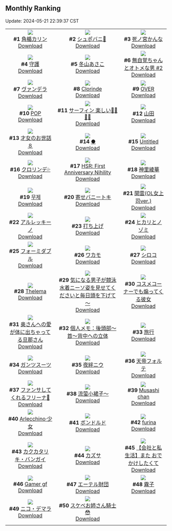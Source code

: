 ## Monthly Ranking
Update: 2024-05-21 22:39:37 CST

|      |      |      |
| :----: | :----: | :----: |
| ![](https://i.pixiv.re/c/240x480/img-master/img/2024/04/23/18/20/21/118094805_p0_master1200.jpg)<br>**#1** [角楯カリン](https://www.pixiv.net/artworks/118094805)<br>[Download](https://i.pixiv.re/img-original/img/2024/04/23/18/20/21/118094805_p0.png) | ![](https://i.pixiv.re/c/240x480/img-master/img/2024/04/23/10/12/24/118087201_p0_master1200.jpg)<br>**#2** [シュポバニ💢](https://www.pixiv.net/artworks/118087201)<br>[Download](https://i.pixiv.re/img-original/img/2024/04/23/10/12/24/118087201_p0.jpg) | ![](https://i.pixiv.re/c/240x480/img-master/img/2024/04/23/00/00/25/118078373_p0_master1200.jpg)<br>**#3** [死ノ宮かんな](https://www.pixiv.net/artworks/118078373)<br>[Download](https://i.pixiv.re/img-original/img/2024/04/23/00/00/25/118078373_p0.png) |
| ![](https://i.pixiv.re/c/240x480/img-master/img/2024/04/23/00/19/37/118079218_p0_master1200.jpg)<br>**#4** [守護](https://www.pixiv.net/artworks/118079218)<br>[Download](https://i.pixiv.re/img-original/img/2024/04/23/00/19/37/118079218_p0.png) | ![](https://i.pixiv.re/c/240x480/img-master/img/2024/04/23/10/00/01/118087049_p0_master1200.jpg)<br>**#5** [冬山あさこ](https://www.pixiv.net/artworks/118087049)<br>[Download](https://i.pixiv.re/img-original/img/2024/04/23/10/00/01/118087049_p0.png) | ![](https://i.pixiv.re/c/240x480/img-master/img/2024/04/23/09/03/33/118086417_p0_master1200.jpg)<br>**#6** [無自覚ちゃんとオトメな男 #2](https://www.pixiv.net/artworks/118086417)<br>[Download](https://i.pixiv.re/img-original/img/2024/04/23/09/03/33/118086417_p0.jpg) |
| ![](https://i.pixiv.re/c/240x480/img-master/img/2024/04/23/16/42/04/118092816_p0_master1200.jpg)<br>**#7** [ヴァンデラ](https://www.pixiv.net/artworks/118092816)<br>[Download](https://i.pixiv.re/img-original/img/2024/04/23/16/42/04/118092816_p0.jpg) | ![](https://i.pixiv.re/c/240x480/img-master/img/2024/04/23/23/11/46/118103445_p0_master1200.jpg)<br>**#8** [Clorinde](https://www.pixiv.net/artworks/118103445)<br>[Download](https://i.pixiv.re/img-original/img/2024/04/23/23/11/46/118103445_p0.png) | ![](https://i.pixiv.re/c/240x480/img-master/img/2024/04/22/00/00/06/118050711_p0_master1200.jpg)<br>**#9** [OVER](https://www.pixiv.net/artworks/118050711)<br>[Download](https://i.pixiv.re/img-original/img/2024/04/22/00/00/06/118050711_p0.png) |
| ![](https://i.pixiv.re/c/240x480/img-master/img/2024/04/21/00/00/14/118016071_p0_master1200.jpg)<br>**#10** [POP](https://www.pixiv.net/artworks/118016071)<br>[Download](https://i.pixiv.re/img-original/img/2024/04/21/00/00/14/118016071_p0.png) | ![](https://i.pixiv.re/c/240x480/img-master/img/2024/04/22/00/13/34/118051565_p0_master1200.jpg)<br>**#11** [サーフィン 楽しい🏄‍♀️🏄‍♀️](https://www.pixiv.net/artworks/118051565)<br>[Download](https://i.pixiv.re/img-original/img/2024/04/22/00/13/34/118051565_p0.png) | ![](https://i.pixiv.re/c/240x480/img-master/img/2024/04/24/03/19/50/118109531_p0_master1200.jpg)<br>**#12** [山田](https://www.pixiv.net/artworks/118109531)<br>[Download](https://i.pixiv.re/img-original/img/2024/04/24/03/19/50/118109531_p0.jpg) |
| ![](https://i.pixiv.re/c/240x480/img-master/img/2024/04/23/00/00/11/118078286_p0_master1200.jpg)<br>**#13** [才女のお世話８](https://www.pixiv.net/artworks/118078286)<br>[Download](https://i.pixiv.re/img-original/img/2024/04/23/00/00/11/118078286_p0.jpg) | ![](https://i.pixiv.re/c/240x480/img-master/img/2024/04/23/00/00/14/118078308_p0_master1200.jpg)<br>**#14** [●](https://www.pixiv.net/artworks/118078308)<br>[Download](https://i.pixiv.re/img-original/img/2024/04/23/00/00/14/118078308_p0.jpg) | ![](https://i.pixiv.re/c/240x480/img-master/img/2024/04/23/17/24/20/118093564_p0_master1200.jpg)<br>**#15** [Untitled](https://www.pixiv.net/artworks/118093564)<br>[Download](https://i.pixiv.re/img-original/img/2024/04/23/17/24/20/118093564_p0.jpg) |
| ![](https://i.pixiv.re/c/240x480/img-master/img/2024/04/24/00/00/24/118105111_p0_master1200.jpg)<br>**#16** [クロリンデ💦](https://www.pixiv.net/artworks/118105111)<br>[Download](https://i.pixiv.re/img-original/img/2024/04/24/00/00/24/118105111_p0.jpg) | ![](https://i.pixiv.re/c/240x480/img-master/img/2024/04/23/22/01/44/118101086_p0_master1200.jpg)<br>**#17** [HSR: First Anniversary Nihility](https://www.pixiv.net/artworks/118101086)<br>[Download](https://i.pixiv.re/img-original/img/2024/04/23/22/01/44/118101086_p0.jpg) | ![](https://i.pixiv.re/c/240x480/img-master/img/2024/04/24/00/00/40/118105189_p0_master1200.jpg)<br>**#18** [神里綾華](https://www.pixiv.net/artworks/118105189)<br>[Download](https://i.pixiv.re/img-original/img/2024/04/24/00/00/40/118105189_p0.jpg) |
| ![](https://i.pixiv.re/c/240x480/img-master/img/2024/04/23/19/11/25/118095995_p0_master1200.jpg)<br>**#19** [무제](https://www.pixiv.net/artworks/118095995)<br>[Download](https://i.pixiv.re/img-original/img/2024/04/23/19/11/25/118095995_p0.png) | ![](https://i.pixiv.re/c/240x480/img-master/img/2024/04/21/18/05/50/118037589_p0_master1200.jpg)<br>**#20** [寄せバニートキ](https://www.pixiv.net/artworks/118037589)<br>[Download](https://i.pixiv.re/img-original/img/2024/04/21/18/05/50/118037589_p0.png) | ![](https://i.pixiv.re/c/240x480/img-master/img/2024/04/22/19/00/44/118068954_p0_master1200.jpg)<br>**#21** [閑雲(OL女上司ver.)](https://www.pixiv.net/artworks/118068954)<br>[Download](https://i.pixiv.re/img-original/img/2024/04/22/19/00/44/118068954_p0.png) |
| ![](https://i.pixiv.re/c/240x480/img-master/img/2024/04/24/15/49/02/118118938_p0_master1200.jpg)<br>**#22** [アルレッキーノ](https://www.pixiv.net/artworks/118118938)<br>[Download](https://i.pixiv.re/img-original/img/2024/04/24/15/49/02/118118938_p0.png) | ![](https://i.pixiv.re/c/240x480/img-master/img/2024/04/22/17/26/34/118066752_p0_master1200.jpg)<br>**#23** [打ち上げ](https://www.pixiv.net/artworks/118066752)<br>[Download](https://i.pixiv.re/img-original/img/2024/04/22/17/26/34/118066752_p0.png) | ![](https://i.pixiv.re/c/240x480/img-master/img/2024/04/22/10/30/02/118060531_p0_master1200.jpg)<br>**#24** [ヒカリとノゾミ](https://www.pixiv.net/artworks/118060531)<br>[Download](https://i.pixiv.re/img-original/img/2024/04/22/10/30/02/118060531_p0.png) |
| ![](https://i.pixiv.re/c/240x480/img-master/img/2024/04/23/22/00/05/118100978_p0_master1200.jpg)<br>**#25** [フォーミダブル](https://www.pixiv.net/artworks/118100978)<br>[Download](https://i.pixiv.re/img-original/img/2024/04/23/22/00/05/118100978_p0.jpg) | ![](https://i.pixiv.re/c/240x480/img-master/img/2024/04/21/00/48/13/118017966_p0_master1200.jpg)<br>**#26** [ワカモ](https://www.pixiv.net/artworks/118017966)<br>[Download](https://i.pixiv.re/img-original/img/2024/04/21/00/48/13/118017966_p0.png) | ![](https://i.pixiv.re/c/240x480/img-master/img/2024/04/23/23/38/27/118104291_p0_master1200.jpg)<br>**#27** [シロコ](https://www.pixiv.net/artworks/118104291)<br>[Download](https://i.pixiv.re/img-original/img/2024/04/23/23/38/27/118104291_p0.png) |
| ![](https://i.pixiv.re/c/240x480/img-master/img/2024/04/23/00/00/13/118078302_p0_master1200.jpg)<br>**#28** [Thelema](https://www.pixiv.net/artworks/118078302)<br>[Download](https://i.pixiv.re/img-original/img/2024/04/23/00/00/13/118078302_p0.jpg) | ![](https://i.pixiv.re/c/240x480/img-master/img/2024/04/21/09/00/09/118025174_p0_master1200.jpg)<br>**#29** [気になる男子が競泳水着ニーソ姿を見せてくださいと毎日頭を下げて～](https://www.pixiv.net/artworks/118025174)<br>[Download](https://i.pixiv.re/img-original/img/2024/04/21/09/00/09/118025174_p0.jpg) | ![](https://i.pixiv.re/c/240x480/img-master/img/2024/04/22/17/14/02/118066487_p0_master1200.jpg)<br>**#30** [コスメコーナーでも煽ってくる彼女](https://www.pixiv.net/artworks/118066487)<br>[Download](https://i.pixiv.re/img-original/img/2024/04/22/17/14/02/118066487_p0.jpg) |
| ![](https://i.pixiv.re/c/240x480/img-master/img/2024/04/23/00/06/02/118078726_p0_master1200.jpg)<br>**#31** [奥さんへの愛が体に出ちゃってる旦那さん](https://www.pixiv.net/artworks/118078726)<br>[Download](https://i.pixiv.re/img-original/img/2024/04/23/00/06/02/118078726_p0.jpg) | ![](https://i.pixiv.re/c/240x480/img-master/img/2024/04/23/06/00/11/118084290_p0_master1200.jpg)<br>**#32** [個人メモ：後頭部～首～背中への立体](https://www.pixiv.net/artworks/118084290)<br>[Download](https://i.pixiv.re/img-original/img/2024/04/23/06/00/11/118084290_p0.jpg) | ![](https://i.pixiv.re/c/240x480/img-master/img/2024/04/29/20/52/05/118105153_p0_master1200.jpg)<br>**#33** [旅行](https://www.pixiv.net/artworks/118105153)<br>[Download](https://i.pixiv.re/img-original/img/2024/04/29/20/52/05/118105153_p0.jpg) |
| ![](https://i.pixiv.re/c/240x480/img-master/img/2024/04/25/19/00/29/118148826_p0_master1200.jpg)<br>**#34** [ガンツスーツ](https://www.pixiv.net/artworks/118148826)<br>[Download](https://i.pixiv.re/img-original/img/2024/04/25/19/00/29/118148826_p0.jpg) | ![](https://i.pixiv.re/c/240x480/img-master/img/2024/04/23/00/00/26/118078376_p0_master1200.jpg)<br>**#35** [夜絆ニウ](https://www.pixiv.net/artworks/118078376)<br>[Download](https://i.pixiv.re/img-original/img/2024/04/23/00/00/26/118078376_p0.png) | ![](https://i.pixiv.re/c/240x480/img-master/img/2024/04/23/00/00/22/118078350_p0_master1200.jpg)<br>**#36** [天帝フォルテ](https://www.pixiv.net/artworks/118078350)<br>[Download](https://i.pixiv.re/img-original/img/2024/04/23/00/00/22/118078350_p0.png) |
| ![](https://i.pixiv.re/c/240x480/img-master/img/2024/04/23/01/54/13/118081468_p0_master1200.jpg)<br>**#37** [ファンサしてくれるフリーナ🫶](https://www.pixiv.net/artworks/118081468)<br>[Download](https://i.pixiv.re/img-original/img/2024/04/23/01/54/13/118081468_p0.jpg) | ![](https://i.pixiv.re/c/240x480/img-master/img/2024/04/25/14/00/06/118143641_p0_master1200.jpg)<br>**#38** [流萤小裙子～](https://www.pixiv.net/artworks/118143641)<br>[Download](https://i.pixiv.re/img-original/img/2024/04/25/14/00/06/118143641_p0.jpg) | ![](https://i.pixiv.re/c/240x480/img-master/img/2024/04/22/00/15/55/118051660_p0_master1200.jpg)<br>**#39** [Musashi chan](https://www.pixiv.net/artworks/118051660)<br>[Download](https://i.pixiv.re/img-original/img/2024/04/22/00/15/55/118051660_p0.jpg) |
| ![](https://i.pixiv.re/c/240x480/img-master/img/2024/04/25/00/00/17/118131919_p0_master1200.jpg)<br>**#40** [Arlecchino·少女](https://www.pixiv.net/artworks/118131919)<br>[Download](https://i.pixiv.re/img-original/img/2024/04/25/00/00/17/118131919_p0.jpg) | ![](https://i.pixiv.re/c/240x480/img-master/img/2024/04/22/00/00/17/118050780_p0_master1200.jpg)<br>**#41** [ボンドルド](https://www.pixiv.net/artworks/118050780)<br>[Download](https://i.pixiv.re/img-original/img/2024/04/22/00/00/17/118050780_p0.jpg) | ![](https://i.pixiv.re/c/240x480/img-master/img/2024/04/24/08/18/13/118112882_p0_master1200.jpg)<br>**#42** [furina](https://www.pixiv.net/artworks/118112882)<br>[Download](https://i.pixiv.re/img-original/img/2024/04/24/08/18/13/118112882_p0.png) |
| ![](https://i.pixiv.re/c/240x480/img-master/img/2024/04/23/12/33/00/118089044_p0_master1200.jpg)<br>**#43** [カクカタリキ・バンガイ](https://www.pixiv.net/artworks/118089044)<br>[Download](https://i.pixiv.re/img-original/img/2024/04/23/12/33/00/118089044_p0.png) | ![](https://i.pixiv.re/c/240x480/img-master/img/2024/04/22/00/00/20/118050796_p0_master1200.jpg)<br>**#44** [カズサ](https://www.pixiv.net/artworks/118050796)<br>[Download](https://i.pixiv.re/img-original/img/2024/04/22/00/00/20/118050796_p0.jpg) | ![](https://i.pixiv.re/c/240x480/img-master/img/2024/04/23/12/00/12/118088503_p0_master1200.jpg)<br>**#45** [【会社と私生活】また おでかけしたくて](https://www.pixiv.net/artworks/118088503)<br>[Download](https://i.pixiv.re/img-original/img/2024/04/23/12/00/12/118088503_p0.jpg) |
| ![](https://i.pixiv.re/c/240x480/img-master/img/2024/04/25/07/35/42/118138706_p0_master1200.jpg)<br>**#46** [Gamer gf](https://www.pixiv.net/artworks/118138706)<br>[Download](https://i.pixiv.re/img-original/img/2024/04/25/07/35/42/118138706_p0.jpg) | ![](https://i.pixiv.re/c/240x480/img-master/img/2024/04/24/20/42/02/118125448_p0_master1200.jpg)<br>**#47** [エーテル財団](https://www.pixiv.net/artworks/118125448)<br>[Download](https://i.pixiv.re/img-original/img/2024/04/24/20/42/02/118125448_p0.jpg) | ![](https://i.pixiv.re/c/240x480/img-master/img/2024/04/22/16/02/41/118065297_p0_master1200.jpg)<br>**#48** [霧子](https://www.pixiv.net/artworks/118065297)<br>[Download](https://i.pixiv.re/img-original/img/2024/04/22/16/02/41/118065297_p0.jpg) |
| ![](https://i.pixiv.re/c/240x480/img-master/img/2024/04/23/08/01/00/118085674_p0_master1200.jpg)<br>**#49** [ニコ・デマラ](https://www.pixiv.net/artworks/118085674)<br>[Download](https://i.pixiv.re/img-original/img/2024/04/23/08/01/00/118085674_p0.jpg) | ![](https://i.pixiv.re/c/240x480/img-master/img/2024/04/22/20/12/08/118070839_p0_master1200.jpg)<br>**#50** [スケベお姉さん騎士😳](https://www.pixiv.net/artworks/118070839)<br>[Download](https://i.pixiv.re/img-original/img/2024/04/22/20/12/08/118070839_p0.png) |
|      |
